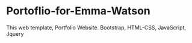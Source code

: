 # Portoflio-for-Emma-Watson
This web template, Portfolio Website. Bootstrap, HTML-CSS, JavaScript, Jquery

